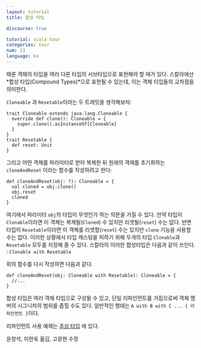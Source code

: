 ```yaml
---
layout: tutorial
title: 합성 타입

discourse: true

tutorial: scala-tour
categories: tour
num: 23
language: ko
---
```


때론 객체의 타입을 여러 다른 타입의 서브타입으로 표현해야 할 때가 있다. 스칼라에선 *합성 타입(Compound Types)*으로 표현될 수 있는데, 이는 객체 타입들의 교차점을 의미한다.

`Cloneable` 과 `Resetable`이라는 두 트레잇을 생각해보자:  

    trait Cloneable extends java.lang.Cloneable {
      override def clone(): Cloneable = { 
        super.clone().asInstanceOf[Cloneable]
      }
    }
    trait Resetable {
      def reset: Unit
    }

그리고 어떤 객체를 파라미터로 받아 복제한 뒤 원래의 객체를 초기화하는 `cloneAndReset` 이라는 함수를 작성하려고 한다:

    def cloneAndReset(obj: ?): Cloneable = {
      val cloned = obj.clone()
      obj.reset
      cloned
    }

여기에서 파라미터 `obj`의 타입이 무엇인가 하는 의문을 가질 수 있다. 만약 타입이 `Clonable`이라면 이 객체는 복제될(`Cloned`) 수 있지만 리셋될(`reset`) 수는 없다. 반면 타입이 `Resetable`이라면 이 객체를 리셋할(`reset`) 수는 있지만 `clone` 기능을 사용할 수는 없다. 이러한 상황에서 타입 캐스팅을 피하기 위해 두개의 타입 `Clonable`과 `Resetable` 모두를 지정해 줄 수 있다. 스칼라의 이러한 합성타입은 다음과 같이 쓰인다. : `Clonable with Resetable`

위의 함수를 다시 작성하면 다음과 같다.

    def cloneAndReset(obj: Cloneable with Resetable): Cloneable = {
      //...
    }

합성 타입은 여러 객체 타입으로 구성될 수 있고, 단일 리파인먼트를 가짐으로써 객체 멤버의 시그니처의 범위를 좁힐 수도 있다. 일반적인 형태는 `A with B with C ... { 리파인먼트 }`이다.

리파인먼트 사용 예제는 [추상 타입](abstract-types.html) 에 있다.  

윤창석, 이한욱 옮김, 고광현 수정
